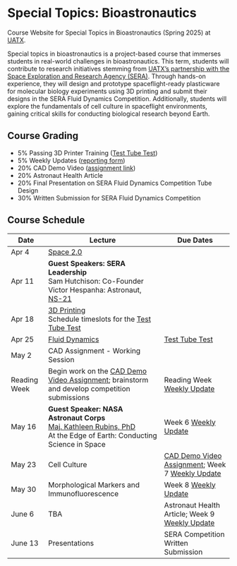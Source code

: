 # Special Topics: Bioastronautics
Course Website for Special Topics in Bioastronautics (Spring 2025) at [UATX](https://www.uaustin.org/).

Special topics in bioastronautics is a project-based course that immerses students in real-world challenges in bioastronautics. This term, students will contribute to research initiatives stemming from [UATX’s partnership with the Space Exploration and Research Agency (SERA)](https://www.sera.space/pressrelease/articles/cornell). Through hands-on experience, they will design and prototype spaceflight-ready plasticware for molecular biology experiments using 3D printing and submit their designs in the SERA Fluid Dynamics Competition. Additionally, students will explore the fundamentals of cell culture in spaceflight environments, gaining critical skills for conducting biological research beyond Earth.

## Course Grading
- 5% Passing 3D Printer Training ([Test Tube Test](https://github.com/eliah-o/bioastronautics-q1/blob/main/Assignments/Assignment%20-%20Test%20Tube%20Test.pdf))
- 5% Weekly Updates ([reporting form](https://forms.gle/pVeX6SoP62KB47EAA))
- 20% CAD Demo Video ([assignment link](https://github.com/eliah-o/bioastronautics-q1/blob/main/Assignments/CAD%20Demo%20Video%20Assignment.pdf))
- 20% Astronaut Health Article
- 20% Final Presentation on SERA Fluid Dynamics Competition Tube Design
- 30% Written Submission for SERA Fluid Dynamics Competition

## Course Schedule

| Date | Lecture  |  Due Dates |
|---|---|---|
| Apr 4  | [Space 2.0](https://github.com/eliah-o/bioastronautics-q1/blob/main/Lectures/Lecture%201%20-%20Space%202.0.pdf) |  
| Apr 11 | **Guest Speakers: SERA Leadership**<br>Sam Hutchison: Co-Founder<br>Victor Hespanha: Astronaut, [NS-21](https://en.wikipedia.org/wiki/Blue_Origin_NS-21) |  
| Apr 18 | [3D Printing](https://github.com/eliah-o/bioastronautics-q1/blob/main/Lectures/Lecture%202%20-%203D%20Printing.pdf) <br>Schedule timeslots for the [Test Tube Test](https://github.com/eliah-o/bioastronautics-q1/blob/main/Assignments/Assignment%20-%20Test%20Tube%20Test.pdf)|  
| Apr 25 | [Fluid Dynamics](https://github.com/eliah-o/bioastronautics-q1/blob/main/Lectures/Lecture%203%20-%20Fluid%20Dynamics.pdf) | [Test Tube Test](https://github.com/eliah-o/bioastronautics-q1/blob/main/Assignments/Assignment%20-%20Test%20Tube%20Test.pdf) |
| May 2 | CAD Assignment - Working Session | 
| Reading Week | Begin work on the [CAD Demo Video Assignment](https://github.com/eliah-o/bioastronautics-q1/blob/main/Assignments/CAD%20Demo%20Video%20Assignment.pdf); brainstorm and develop competition submissions | Reading Week [Weekly Update](https://forms.gle/pVeX6SoP62KB47EAA) |
| May 16 | **Guest Speaker: NASA Astronaut Corps**<br>[Maj. Kathleen Rubins, PhD](https://en.wikipedia.org/wiki/Kathleen_Rubins)<br> At the Edge of Earth: Conducting Science in Space| Week 6 [Weekly Update](https://forms.gle/pVeX6SoP62KB47EAA) |
| May 23 | Cell Culture | [CAD Demo Video Assignment](https://github.com/eliah-o/bioastronautics-q1/blob/main/Assignments/CAD%20Demo%20Video%20Assignment.pdf); Week 7 [Weekly Update](https://forms.gle/pVeX6SoP62KB47EAA) | 
| May 30 | Morphological Markers and Immunofluorescence | Week 8 [Weekly Update](https://forms.gle/pVeX6SoP62KB47EAA) |
| June 6 | TBA | Astronaut Health Article; Week 9 [Weekly Update](https://forms.gle/pVeX6SoP62KB47EAA) |
| June 13 | Presentations | SERA Competition Written Submission |
